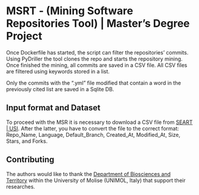# MSRT - (Mining Software Repositories Tool) | Master’s Degree Project

Once Dockerfile has started, the script can filter the repositories’ commits. Using PyDriller the tool clones the repo and starts the repository mining. Once finished the mining, all commits are saved in a CSV file. All CSV files are filtered using keywords stored in a list.

Only the commits with the “.yml” file modified that contain a word in the previously cited list are saved in a Sqlite DB.

## Input format and Dataset

To proceed with the MSR it is necessary to download a CSV file from [SEART | USI](https://seart-ghs.si.usi.ch/). After the latter, you have to convert the file to the correct format:
Repo_Name, Language, Default_Branch, Created_At, Modified_At, Size, Stars, and Forks.

## Contributing 

The authors would like to thank the [ Department of Biosciences and Territory](https://dipbioter.unimol.it/english/) within the University of Molise (UNIMOL, Italy) that support their researches.
